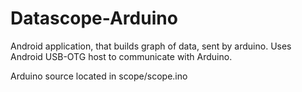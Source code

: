 # Datascope-Arduino
Android application, that builds graph of data, sent by arduino. Uses Android USB-OTG host to communicate with Arduino.

Arduino source located in scope/scope.ino


